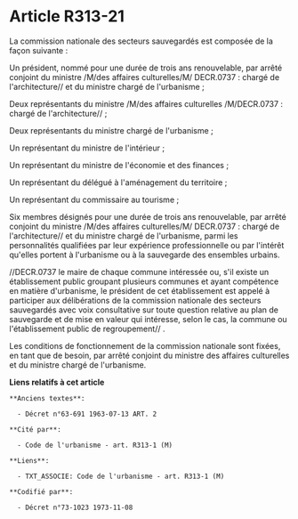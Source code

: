 # Article R313-21

La commission nationale des secteurs sauvegardés est composée de la façon suivante :

Un président, nommé pour une durée de trois ans renouvelable, par arrêté conjoint du ministre /M/des affaires culturelles/M/
DECR.0737 : chargé de l'architecture// et du ministre chargé de l'urbanisme ;

Deux représentants du ministre /M/des affaires culturelles /M/DECR.0737 : chargé de l'architecture// ;

Deux représentants du ministre chargé de l'urbanisme ;

Un représentant du ministre de l'intérieur ;

Un représentant du ministre de l'économie et des finances ;

Un représentant du délégué à l'aménagement du territoire ;

Un représentant du commissaire au tourisme ;

Six membres désignés pour une durée de trois ans renouvelable, par arrêté conjoint du ministre /M/des affaires culturelles/M/
DECR.0737 : chargé de l'architecture// et du ministre chargé de l'urbanisme, parmi les personnalités qualifiées par leur
expérience professionnelle ou par l'intérêt qu'elles portent à l'urbanisme ou à la sauvegarde des ensembles urbains.

//DECR.0737 le maire de chaque commune intéressée ou, s'il existe un établissement public groupant plusieurs communes et
ayant compétence en matière d'urbanisme, le président de cet établissement est appelé à participer aux délibérations de la
commission nationale des secteurs sauvegardés avec voix consultative sur toute question relative au plan de sauvegarde et de
mise en valeur qui intéresse, selon le cas, la commune ou l'établissement public de regroupement// .

Les conditions de fonctionnement de la commission nationale sont fixées, en tant que de besoin, par arrêté conjoint du
ministre des affaires culturelles et du ministre chargé de l'urbanisme.

**Liens relatifs à cet article**

	**Anciens textes**:

	  - Décret n°63-691 1963-07-13 ART. 2

	**Cité par**:

	  - Code de l'urbanisme - art. R313-1 (M)

	**Liens**:

	  - TXT_ASSOCIE: Code de l'urbanisme - art. R313-1 (M)

	**Codifié par**:

	  - Décret n°73-1023 1973-11-08
